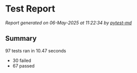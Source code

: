 # Test Report

*Report generated on 06-May-2025 at 11:22:34 by [pytest-md]*

[pytest-md]: https://github.com/hackebrot/pytest-md

## Summary

97 tests ran in 10.47 seconds

- 30 failed
- 67 passed
